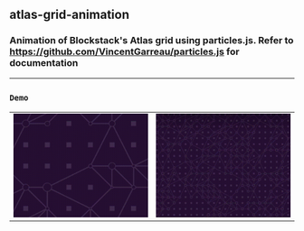 ## atlas-grid-animation

### Animation of Blockstack's Atlas grid using particles.js. Refer to https://github.com/VincentGarreau/particles.js for documentation

------------------------------
### `Demo `

<table border="0"> 
 <tr>
  <td>
    <img src="docs/grid-anim-1.gif" />
  </td>
  <td>
    <img src="docs/grid-anim-2.gif" />
  </td>
 </tr>
</table>

